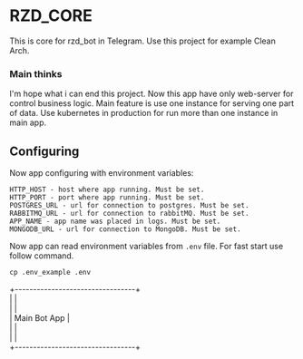# RZD_CORE
This is core for rzd_bot in Telegram. Use this project for example Clean Arch.

### Main thinks
I'm hope what i can end this project. Now this app have only web-server for control business logic. Main feature is use 
one instance for serving one part of data. Use kubernetes in production for run more than one instance in main app.

## Configuring
Now app configuring with environment variables: 
```text
HTTP_HOST - host where app running. Must be set.
HTTP_PORT - port where app running. Must be set.
POSTGRES_URL - url for connection to postgres. Must be set.
RABBITMQ_URL - url for connection to rabbitMQ. Must be set.
APP_NAME - app name was placed in logs. Must be set.
MONGODB_URL - url for connection to MongoDB. Must be set.
```

Now app can read environment variables from `.env` file. For fast start use follow command.
```text
cp .env_example .env
```
 

+---------------------------------+<br>
|                                 |<br>
|                                 |<br>
|          Main Bot App           |<br>
|                                 |<br>
|                                 |<br>
+---------------------------------+<br>